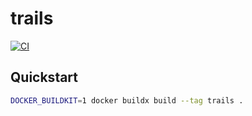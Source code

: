 # trails

[![CI](https://github.com/acchiao/trails/actions/workflows/ci.yml/badge.svg)](https://github.com/acchiao/trails/actions/workflows/ci.yml)

## Quickstart

```bash
DOCKER_BUILDKIT=1 docker buildx build --tag trails .
```
